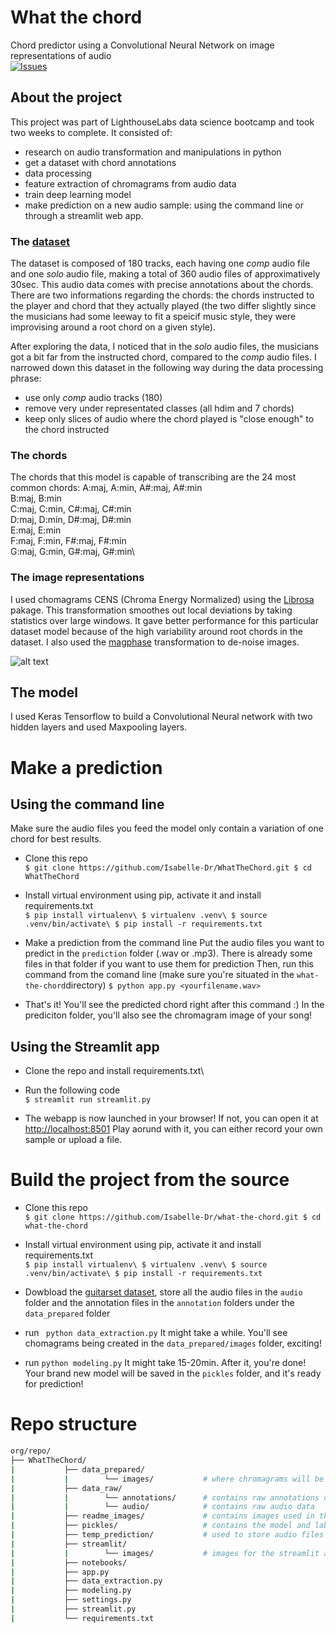 # What the chord
Chord predictor using a Convolutional Neural Network on image representations of audio\
[![Issues](https://img.shields.io/badge/contributions-welcome-brightgreen.svg?style=flat)](https://github.com/Isabelle-Dr/WhatTheChord/issues)

## About the project
This project was part of LighthouseLabs data science bootcamp and took two weeks to complete. It consisted of:
- research on audio transformation and manipulations in python
- get a dataset with chord annotations
- data processing
- feature extraction of chromagrams from audio data
- train deep learning model
- make prediction on a new audio sample: using the command line or through a streamlit web app.

### The [dataset](https://zenodo.org/record/1492449#.X8QhCGhKhPY)
The dataset is composed of 180 tracks, each having one *comp* audio file and one *solo* audio file, making a total of 360 audio files of approximatively 30sec.
This audio data comes with precise annotations about the chords. 
There are two informations regarding the chords: the chords instructed to the player and chord that they actually played (the two differ slightly since the musicians had some leeway to fit a speicif music style, they were improvising around a root chord on a given style). 

After exploring the data, I noticed that in the *solo* audio files, the musicians got a bit far from the instructed chord, compared to the *comp* audio files. 
I narrowed down this dataset in the following way during the data processing phrase:
- use only *comp* audio tracks (180)
- remove very under representated classes (all hdim and 7 chords)
- keep only slices of audio where the chord played is "close enough" to the chord instructed

### The chords
The chords that this model is capable of transcribing are the 24 most common chords:
A:maj, A:min, A#:maj, A#:min\
B:maj, B:min\
C:maj, C:min, C#:maj, C#:min\
D:maj, D:min, D#:maj, D#:min\
E:maj, E:min\
F:maj, F:min, F#:maj, F#:min\
G:maj, G:min, G#:maj, G#:min\

### The image representations
I used chomagrams CENS (Chroma Energy Normalized) using the [Librosa](https://librosa.org/doc/latest/index.html) pakage. This transformation smoothes out local deviations by taking statistics over large windows. It gave better performance for this particular dataset model because of the high variability around root chords in the dataset. 
I also used the [magphase](https://librosa.org/doc/0.8.0/generated/librosa.magphase.html) transformation to de-noise images.

![alt text](https://github.com/Isabelle-Dr/WhatTheChord/blob/main/readme_images/chromagrams.png?raw=true)

## The model
 I used Keras Tensorflow to build a Convolutional Neural network with two hidden layers and used Maxpooling layers.
 
# Make a prediction
## Using the command line
Make sure the audio files you feed the model only contain a variation of one chord for best results.

- Clone this repo\
``
$ git clone https://github.com/Isabelle-Dr/WhatTheChord.git
$ cd WhatTheChord
``
- Install virtual environment using pip, activate it and install requirements.txt\
``
$ pip install virtualenv\
$ virtualenv .venv\
$ source .venv/bin/activate\
$ pip install -r requirements.txt
``
- Make a prediction from the command line
Put the audio files you want to predict in the `prediction` folder (.wav or .mp3). There is already some files in that folder if you want to use them for prediction
Then, run this command from the comand line (make sure you're situated in the `what-the-chord`directory)
``
$ python app.py <yourfilename.wav>
``

- That's it! You'll see the predicted chord right after this command :) In the prediciton folder, you'll also see the chromagram image of your song!

## Using the Streamlit app
- Clone the repo and install requirements.txt\

- Run the following code\
``
$ streamlit run streamlit.py
``
- The webapp is now launched in your browser! If not, you can open it at [http://localhost:8501](http://localhost:8501)
Play aorund with it, you can either record your own sample or upload a file.

# Build the project from the source
- Clone this repo\
``
$ git clone https://github.com/Isabelle-Dr/what-the-chord.git
$ cd what-the-chord
``
- Install virtual environment using pip, activate it and install requirements.txt\
``
$ pip install virtualenv\
$ virtualenv .venv\
$ source .venv/bin/activate\
$ pip install -r requirements.txt
``

- Dowbload the [guitarset dataset](https://zenodo.org/record/1492449#.X8QhCGhKhPY), store all the audio files in the `audio` folder and the annotation files in the `annotation` folders under the `data_prepared` folder
- run ` python data_extraction.py`
It might take a while. You'll see chomagrams being created in the `data_prepared/images` folder, exciting!
- run `python modeling.py`
It might take 15-20min. After it, you're done! Your brand new model will be saved in the `pickles` folder, and it's ready for prediction!


# Repo structure
```bash
org/repo/
├── WhatTheChord/
|           ├── data_prepared/
|           |        └── images/           # where chromagrams will be stored when running data_extraction.py
|           ├── data_raw/          
|           |        └── annotations/      # contains raw annotations data
|           |        └── audio/            # contains raw audio data
|           ├── readme_images/             # contains images used in the readme
|           ├── pickles/                   # contains the model and label encoder files
|           ├── temp_prediction/           # used to store audio files used for predictions from the command line
|           ├── streamlit/                 
|           |        └── images/           # images for the streamlit app background and the chromagram image
|           ├── notebooks/
|           ├── app.py
|           ├── data_extraction.py
|           ├── modeling.py
|           ├── settings.py
|           ├── streamlit.py
|           └── requirements.txt
```

